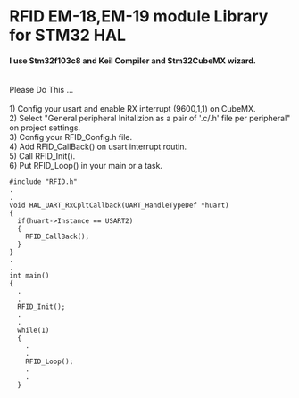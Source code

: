 # RFID EM-18,EM-19 module Library for STM32 HAL
#### I use Stm32f103c8 and Keil Compiler and Stm32CubeMX wizard.
 <br />
Please Do This ...
<br />
<br />
1) Config your usart and enable RX interrupt (9600,1,1) on CubeMX.
<br />
2) Select "General peripheral Initalizion as a pair of '.c/.h' file per peripheral" on project settings.
<br />
3) Config your RFID_Config.h file.
<br />
4) Add RFID_CallBack() on usart interrupt routin. 
<br />
5) Call  RFID_Init().
<br />
6) Put RFID_Loop() in your main or a task.
<br />

```
#include "RFID.h"
.
.
void HAL_UART_RxCpltCallback(UART_HandleTypeDef *huart)
{
  if(huart->Instance == USART2)
  {
    RFID_CallBack();    
  }  
}
.
.
int main()
{
  .
  .
  RFID_Init();
  .
  .
  while(1)
  {
    .
    .
    RFID_Loop();
    .
    . 
  }

```
